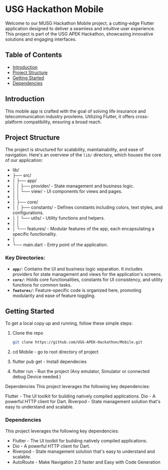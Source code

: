 # USG Hackathon Mobile

Welcome to our MUSG Hackathon Mobile project, a cutting-edge Flutter application designed to deliver a seamless and intuitive user experience. This project is part of the USG APEK Hackathon, showcasing innovative solutions and engaging interfaces.

## Table of Contents

- [Introduction](#introduction)
- [Project Structure](#project-structure)
- [Getting Started](#getting-started)
- [Dependencies](#dependencies)


## Introduction

This mobile app is crafted with the goal of solving life insurance and telecommunication industry provlems. Utilizing Flutter, it offers cross-platform compatibility, ensuring a broad reach.

## Project Structure

The project is structured for scalability, maintainability, and ease of navigation. Here's an overview of the `lib/` directory, which houses the core of our application:

- lib/
- ├── src/
- │   ├── app/
- │   │   ├── provider/ - State management and business logic.
- │   │   └── view/ - UI components for views and pages.
- │   │
- │   ├── core/
- │   │   ├── constants/ - Defines constants including colors, text styles, and configurations.
- │   │   └── utils/ - Utility functions and helpers.
- │   │
- │   └── features/ - Modular features of the app, each encapsulating a specific functionality.
- │
- └── main.dart - Entry point of the application.



### Key Directories:

- **`app/`**: Contains the UI and business logic separation. It includes providers for state management and views for the application's screens.
- **`core/`**: Holds core functionalities, constants for UI consistency, and utility functions for common tasks.
- **`features/`**: Feature-specific code is organized here, promoting modularity and ease of feature toggling.

## Getting Started

To get a local copy up and running, follow these simple steps:

1. Clone the repo
   ```sh
   git clone https://github.com/USG-APEK-Hackathon/Mobile.git

2. cd Mobile - go to root directory of project

3. flutter pub get - Install dependecies

4. flutter run - Run the project (Any emulator, Simulator or connected debug Device needed.)

Dependencies
This project leverages the following key dependencies:

Flutter - The UI toolkit for building natively compiled applications.
Dio - A powerful HTTP client for Dart.
Riverpod - State management solution that's easy to understand and scalable.

### Dependencies
This project leverages the following key dependencies:
- Flutter - The UI toolkit for building natively compiled applications.
- Dio - A powerful HTTP client for Dart.
- Riverpod - State management solution that's easy to understand and scalable.
- AutoRoute - Make Navigation 2.0 faster and Easy with Code Generation






